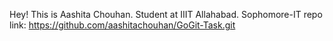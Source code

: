 Hey!
This is Aashita Chouhan.
Student at IIIT Allahabad.
Sophomore-IT
repo link: https://github.com/aashitachouhan/GoGit-Task.git
